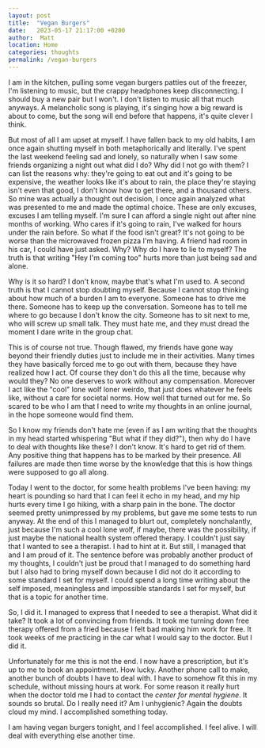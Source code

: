 ```yaml
---
layout: post
title:  "Vegan Burgers"
date:   2023-05-17 21:17:00 +0200
author:  Matt
location: Home
categories: thoughts
permalink: /vegan-burgers
---
```


I am in the kitchen, pulling some vegan burgers patties out of the freezer, I'm listening to music, but the crappy headphones keep disconnecting. I should buy a new pair but I won't. I don't listen to music all that much anyways. A melancholic song is playing, it's singing how a big reward is about to come, but the song will end before that happens, it's quite clever I think. 

But most of all I am upset at myself. I have fallen back to my old habits, I am once again shutting myself in both metaphorically and literally. I've spent the last weekend feeling sad and lonely, so naturally when I saw some friends organizing a night out what did I do? Why did I not go with them?
I can list the reasons why: they're going to eat out and it's going to be expensive, the weather looks like it's about to rain, the place they're staying isn't even that good, I don't know how to get there, and a thousand others. So mine was actually a thought out decision, I once again analyzed what was presented to me and made the optimal choice. These are only excuses, excuses I am telling myself. I'm sure I can afford a single night out after nine months of working. Who cares if it's going to rain, I've walked for hours under the rain before. So what if the food isn't great? It's not going to be worse than the microwaved frozen pizza I'm having. A friend had room in his car, I could have just asked. Why? Why do I have to lie to myself? The truth is that writing "Hey I'm coming too" hurts more than just being sad and alone.

Why is it so hard? I don't know, maybe that's what I'm used to. A second truth is that I cannot stop doubting myself. Because I cannot stop thinking about how much of a burden I am to everyone. Someone has to drive me there. Someone has to keep up the conversation. Someone has to tell me where to go because I don't know the city. Someone has to sit next to me, who will screw up small talk. They must hate me, and they must dread the moment I dare write in the group chat.

This is of course not true. Though flawed, my friends have gone way beyond their friendly duties just to include me in their activities. Many times they have basically forced me to go out with them, because they have realized how I act.
Of course they don't do this all the time, because why would they? No one deserves to work without any compensation. Moreover I act like the "cool" lone wolf loner weirdo, that just does whatever he feels like, without a care for societal norms. How well that turned out for me. So scared to be who I am that I need to write my thoughts in an online journal, in the hope someone would find them.

So I know my friends don't hate me (even if as I am writing that the thoughts in my head started whispering "But what if they did?"), then why do I have to deal with thoughts like these? I don't know. It's hard to get rid of them. Any positive thing that happens has to be marked by their presence. All failures are made then time worse by the knowledge that this is how things were supposed to go all along.

Today I went to the doctor, for some health problems I've been having: my heart is pounding so hard that I can feel it echo in my head, and my hip hurts every time I go hiking, with a sharp pain in the bone. The doctor seemed pretty unimpressed by my problems, but gave me some tests to run anyway. At the end of this I managed to blurt out, completely nonchalantly, just because I'm such a cool lone wolf, if maybe, there was the possibility, if just maybe the national health system offered therapy. I couldn't just say that I wanted to see a therapist. I had to hint at it. But still, I managed that and I am proud of it. The sentence before was probably another product of my thoughts, I couldn't just be proud that I managed to do something hard but I also had to bring myself down because I did not do it according to some standard I set for myself. I could spend a long time writing about the self imposed, meaningless and impossible standards I set for myself, but that is a topic for another time.

So, I did it. I managed to express that I needed to see a therapist. What did it take? It took a lot of convincing from friends. It took me turning down free therapy offered from a fried because I felt bad making him work for free. It took weeks of me practicing in the car what I would say to the doctor. But I did it.

Unfortunately for me this is not the end. I now have a prescription, but it's up to me to book an appointment. How lucky. Another phone call to make, another bunch of doubts I have to deal with. I have to somehow fit this in my schedule, without missing hours at work. 
For some reason it really hurt when the doctor told me I had to contact the *center for mental hygiene*. It sounds so brutal. Do I really need it? Am I unhygienic? Again the doubts cloud my mind. I accomplished something today.

I am having vegan burgers tonight, and I feel accomplished. I feel alive. I will deal with everything else another time.